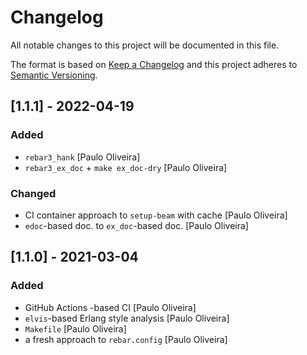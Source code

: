 # Changelog

All notable changes to this project will be documented in this file.

The format is based on [Keep a Changelog](https://keepachangelog.com/en/1.0.0/)
and this project adheres to [Semantic Versioning](https://semver.org/spec/v2.0.0.html).

## [1.1.1] - 2022-04-19

### Added

- `rebar3_hank` [Paulo Oliveira]
- `rebar3_ex_doc` + `make ex_doc-dry` [Paulo Oliveira]

### Changed

- CI container approach to `setup-beam` with cache [Paulo Oliveira]
- `edoc`-based doc. to `ex_doc`-based doc. [Paulo Oliveira]

## [1.1.0] - 2021-03-04

### Added

- GitHub Actions -based CI [Paulo Oliveira]
- `elvis`-based Erlang style analysis [Paulo Oliveira]
- `Makefile` [Paulo Oliveira]
- a fresh approach to `rebar.config` [Paulo Oliveira]
